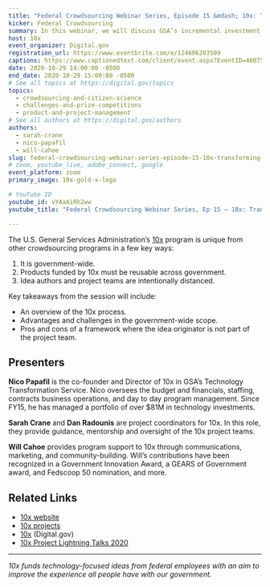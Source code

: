 ```yaml
---
title: "Federal Crowdsourcing Webinar Series, Episode 15 &mdash; 10x: Transforming Technology Through Agile Investments"
kicker: Federal Crowdsourcing
summary: In this webinar, we will discuss GSA’s incremental investment program, 10x, which is modeled after modern venture capital best practices and start up studios.
host: 10x
event_organizer: Digital.gov
registration_url: https://www.eventbrite.com/e/124606203509
captions: https://www.captionedtext.com/client/event.aspx?EventID=4607560&CustomerID=321
date: 2020-10-29 14:00:00 -0500
end_date: 2020-10-29 15:00:00 -0500
# See all topics at https://digital.gov/topics
topics:
  - crowdsourcing-and-citizen-science
  - challenges-and-prize-competitions
  - product-and-project-management
# See all authors at https://digital.gov/authors
authors:
  - sarah-crane
  - nico-papafil
  - will-cahoe
slug: federal-crowdsourcing-webinar-series-episode-15-10x-transforming-technology-through-agile-investments
# zoom, youtube_live, adobe_connect, google
event_platform: zoom
primary_image: 10x-gold-x-logo

# YouTube ID
youtube_id: vYAaAiRh2ww
youtube_title: "Federal Crowdsourcing Webinar Series, Ep 15 — 10x: Transforming Technology Through Agile Investments"

---
```


The U.S. General Services Administration’s [10x](https://10x.gsa.gov/) program is unique from other crowdsourcing programs in a few key ways:

1. It is government-wide. 
2. Products funded by 10x must be reusable across government. 
3. Idea authors and project teams are intentionally distanced. 

Key takeaways from the session will include:

* An overview of the 10x process. 
* Advantages and challenges in the government-wide scope. 
* Pros and cons of a framework where the idea originator is not part of the project team. 

## Presenters

**Nico Papafil** is the co-founder and Director of 10x in GSA’s Technology Transformation Service. Nico oversees the budget and financials, staffing, contracts business operations, and day to day program management. Since FY15, he has managed a portfolio of over $81M in technology investments.

**Sarah Crane** and **Dan Radounis** are project coordinators for 10x. In this role, they provide guidance, mentorship and oversight of the 10x project teams.

**Will Cahoe** provides program support to 10x through communications, marketing, and community-building. Will’s contributions have been recognized in a Government Innovation Award, a GEARS of Government award, and Fedscoop 50 nomination, and more.

## Related Links

  * [10x website](http://10x.gsa.gov)
  * [10x projects](https://trello.com/b/NyUC0e0j/10x-project-tracking)
  * [10x](https://digital.gov/topics/10x/) (Digital.gov)
  * [10x Project Lightning Talks 2020](https://digital.gov/event/2020/06/30/10x-project-lightning-talks-2020/)

---

_10x funds technology-focused ideas from federal employees with an aim to improve the experience all people have with our government._ 
